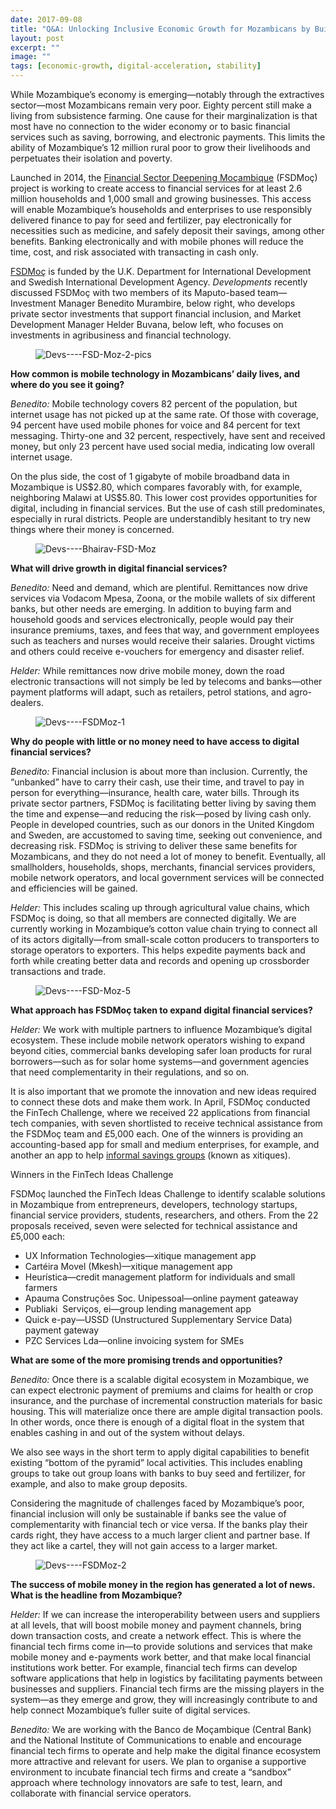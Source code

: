 ```yaml
---
date: 2017-09-08
title: "Q&A: Unlocking Inclusive Economic Growth for Mozambicans by Building a Market for Digital Financial Inclusion"
layout: post
excerpt: ""
image: ""
tags: [economic-growth, digital-acceleration, stability]
---
```

<p>While Mozambique’s economy is emerging—notably through the extractives sector—most Mozambicans remain very poor. Eighty percent still make a living from subsistence farming. One cause for their marginalization is that most have no connection to the wider economy or to basic financial services such as saving, borrowing, and electronic payments. This limits the ability of Mozambique’s 12 million rural poor to grow their livelihoods and perpetuates their isolation and poverty.</p><p>Launched in 2014, the <a href="https://www.dai.com/our-work/projects/mozambique-financial-sector-deepening-fsdmoc">Financial Sector Deepening Moçambique</a> (FSDMoç) project is working to create access to financial services for at least 2.6 million households and 1,000 small and growing businesses. This access will enable Mozambique’s households and enterprises to use responsibly delivered finance to pay for seed and fertilizer, pay electronically for necessities such as medicine, and safely deposit their savings, among other benefits. Banking electronically and with mobile phones will reduce the time, cost, and risk associated with transacting in cash only.</p><p><a href="http://fsdmoc.com/">FSDMoç</a> is funded by the U.K. Department for International Development and Swedish International Development Agency. <em>Developments</em> recently discussed FSDMoç with two members of its Maputo-based team—Investment Manager Benedito Murambire, below right, who develops private sector investments that support financial inclusion, and Market Development Manager Helder Buvana, below left, who focuses on investments in agribusiness and financial technology.</p><figure class="kg-card kg-image-card"><img src="https://pubs.ghost.io/uploads/Devs----FSD-Moz-2-pics.jpg" class="kg-image" alt="Devs----FSD-Moz-2-pics" loading="lazy"></figure><p><strong>How common is mobile technology in Mozambicans’ daily lives, and where do you see it going?</strong></p><p><em>Benedito:</em> Mobile technology covers 82 percent of the population, but internet usage has not picked up at the same rate. Of those with coverage, 94 percent have used mobile phones for voice and 84 percent for text messaging. Thirty-one and 32 percent, respectively, have sent and received money, but only 23 percent have used social media, indicating low overall internet usage.</p><p>On the plus side, the cost of 1 gigabyte of mobile broadband data in Mozambique is US$2.80, which compares favorably with, for example, neighboring Malawi at US$5.80. This lower cost provides opportunities for digital, including in financial services. But the use of cash still predominates, especially in rural districts. People are understandibly hesitant to try new things where their money is concerned.</p><figure class="kg-card kg-image-card"><img src="https://pubs.ghost.io/uploads/Devs----Bhairav-FSD-Moz.jpg" class="kg-image" alt="Devs----Bhairav-FSD-Moz" loading="lazy"></figure><p><strong>What will drive growth in digital financial services?</strong></p><p><em>Benedito:</em> Need and demand, which are plentiful. Remittances now drive services via Vodacom Mpesa, Zoona, or the mobile wallets of six different banks, but other needs are emerging. In addition to buying farm and household goods and services electronically, people would pay their insurance premiums, taxes, and fees that way, and government employees such as teachers and nurses would receive their salaries. Drought victims and others could receive e-vouchers for emergency and disaster relief.</p><p><em>Helder:</em> While remittances now drive mobile money, down the road electronic transactions will not simply be led by telecoms and banks—other payment platforms will adapt, such as retailers, petrol stations, and agro-dealers.</p><figure class="kg-card kg-image-card"><img src="https://pubs.ghost.io/uploads/Devs----FSDMoz-1.jpg" class="kg-image" alt="Devs----FSDMoz-1" loading="lazy"></figure><p><strong>Why do people with little or no money need to have access to digital financial services?</strong></p><p><em>Benedito:</em> Financial inclusion is about more than inclusion. Currently, the “unbanked” have to carry their cash, use their time, and travel to pay in person for everything—insurance, health care, water bills. Through its private sector partners, FSDMoç is facilitating better living by saving them the time and expense—and reducing the risk—posed by living cash only. People in developed countries, such as our donors in the United Kingdom and Sweden, are accustomed to saving time, seeking out convenience, and decreasing risk. FSDMoç is striving to deliver these same benefits for Mozambicans, and they do not need a lot of money to benefit. Eventually, all smallholders, households, shops, merchants, financial services providers, mobile network operators, and local government services will be connected and efficiencies will be gained.</p><p><em>Helder:</em> This includes scaling up through agricultural value chains, which FSDMoç is doing, so that all members are connected digitally. We are currently working in Mozambique’s cotton value chain trying to connect all of its actors digitally—from small-scale cotton producers to transporters to storage operators to exporters. This helps expedite payments back and forth while creating better data and records and opening up crossborder transactions and trade.</p><figure class="kg-card kg-image-card"><img src="https://pubs.ghost.io/uploads/Devs----FSD-Moz-5.jpg" class="kg-image" alt="Devs----FSD-Moz-5" loading="lazy"></figure><p><strong>What approach has FSDMoç taken to expand digital financial services?</strong></p><p><em>Helder:</em> We work with multiple partners to influence Mozambique’s digital ecosystem. These include mobile network operators wishing to expand beyond cities, commercial banks developing safer loan products for rural borrowers—such as for solar home systems—and government agencies that need complementarity in their regulations, and so on.</p><p>It is also important that we promote the innovation and new ideas required to connect these dots and make them work. In April, FSDMoç conducted the FinTech Challenge, where we received 22 applications from financial tech companies, with seven shortlisted to receive technical assistance from the FSDMoç team and £5,000 each. One of the winners is providing an accounting-based app for small and medium enterprises, for example, and another an app to help <a href="http://dai-global-developments.com/articles/breaking-a-wooden-box-under-a-mango-tree/?utm_source=daidotcom">informal savings groups</a> (known as xitiques).</p><p>Winners in the FinTech Ideas Challenge</p><p>FSDMoç launched the FinTech Ideas Challenge to identify scalable solutions in Mozambique from entrepreneurs, developers, technology startups, financial service providers, students, researchers, and others. From the 22 proposals received, seven were selected for technical assistance and £5,000 each:</p><ul><li>UX Information Technologies—xitique management app</li><li>Cartéira Movel (Mkesh)—xitique management app</li><li>Heurística—credit management platform for individuals and small farmers</li><li>Apauma Construções Soc. Unipessoal—online payment gateaway</li><li>Publiaki  Serviços, ei—group lending management app</li><li>Quick e-pay—USSD (Unstructured Supplementary Service Data) payment gateway</li><li>PZC Services Lda—online invoicing system for SMEs</li></ul><p><strong>What are some of the more promising trends and opportunities?</strong></p><p><em>Benedito:</em> Once there is a scalable digital ecosystem in Mozambique, we can expect electronic payment of premiums and claims for health or crop insurance, and the purchase of incremental construction materials for basic housing. This will materialize once there are ample digital transaction pools. In other words, once there is enough of a digital float in the system that enables cashing in and out of the system without delays.</p><p>We also see ways in the short term to apply digital capabilities to benefit existing “bottom of the pyramid” local activities. This includes enabling groups to take out group loans with banks to buy seed and fertilizer, for example, and also to make group deposits.</p><p>Considering the magnitude of challenges faced by Mozambique’s poor, financial inclusion will only be sustainable if banks see the value of complementarity with financial tech or vice versa. If the banks play their cards right, they have access to a much larger client and partner base. If they act like a cartel, they will not gain access to a larger market.</p><figure class="kg-card kg-image-card"><img src="https://pubs.ghost.io/uploads/Devs----FSDMoz-2.jpg" class="kg-image" alt="Devs----FSDMoz-2" loading="lazy" title="Laurinda Landa, age 25, is an M-Pesa Agent in Benfica Market in one of the townships of Maputo."></figure><p><strong>The success of mobile money in the region has generated a lot of news. What is the headline from Mozambique?</strong></p><p><em>Helder:</em> If we can increase the interoperability between users and suppliers at all levels, that will boost mobile money and payment channels, bring down transaction costs, and create a network effect. This is where the financial tech firms come in—to provide solutions and services that make mobile money and e-payments work better, and that make local financial institutions work better. For example, financial tech firms can develop software applications that help in logistics by facilitating payments between businesses and suppliers. Financial tech firms are the missing players in the system—as they emerge and grow, they will increasingly contribute to and help connect Mozambique’s fuller suite of digital services.</p><p><em>Benedito:</em> We are working with the Banco de Moçambique (Central Bank) and the National Institute of Communications to enable and encourage financial tech firms to operate and help make the digital finance ecosystem more attractive and relevant for users. We plan to organise a supportive environment to incubate financial tech firms and create a “sandbox” approach where technology innovators are safe to test, learn, and collaborate with financial service operators.</p>
  